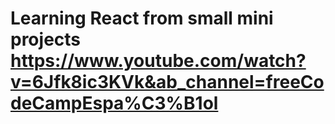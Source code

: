 # Learning React from small mini projects https://www.youtube.com/watch?v=6Jfk8ic3KVk&ab_channel=freeCodeCampEspa%C3%B1ol
